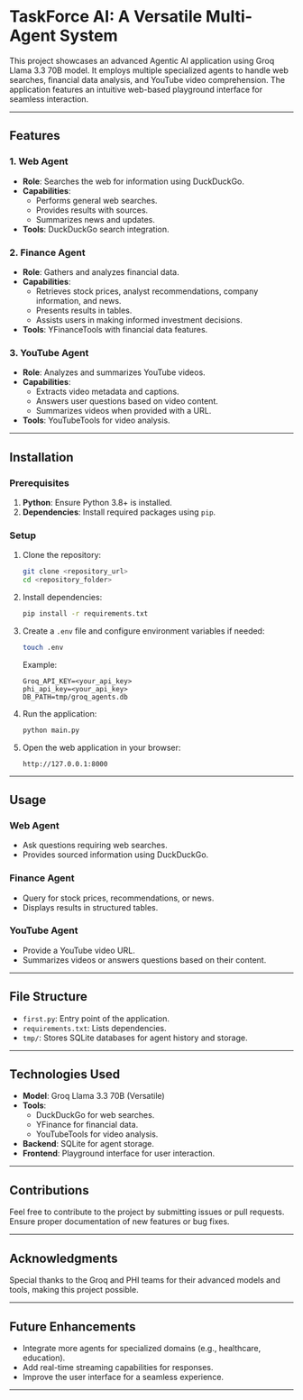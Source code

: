 
# TaskForce AI: A Versatile Multi-Agent System

This project showcases an advanced Agentic AI application using Groq Llama 3.3 70B model. It employs multiple specialized agents to handle web searches, financial data analysis, and YouTube video comprehension. The application features an intuitive web-based playground interface for seamless interaction.

---

## Features

### 1. **Web Agent**
- **Role**: Searches the web for information using DuckDuckGo.
- **Capabilities**:
  - Performs general web searches.
  - Provides results with sources.
  - Summarizes news and updates.
- **Tools**: DuckDuckGo search integration.

### 2. **Finance Agent**
- **Role**: Gathers and analyzes financial data.
- **Capabilities**:
  - Retrieves stock prices, analyst recommendations, company information, and news.
  - Presents results in tables.
  - Assists users in making informed investment decisions.
- **Tools**: YFinanceTools with financial data features.

### 3. **YouTube Agent**
- **Role**: Analyzes and summarizes YouTube videos.
- **Capabilities**:
  - Extracts video metadata and captions.
  - Answers user questions based on video content.
  - Summarizes videos when provided with a URL.
- **Tools**: YouTubeTools for video analysis.

---

## Installation

### Prerequisites
1. **Python**: Ensure Python 3.8+ is installed.
2. **Dependencies**: Install required packages using `pip`.

### Setup
1. Clone the repository:
   ```bash
   git clone <repository_url>
   cd <repository_folder>
   ```

2. Install dependencies:
   ```bash
   pip install -r requirements.txt
   ```

3. Create a `.env` file and configure environment variables if needed:
   ```bash
   touch .env
   ```
   Example:
   ```env
   Groq_API_KEY=<your_api_key>
   phi_api_key=<your_api_key>
   DB_PATH=tmp/groq_agents.db
   ```

4. Run the application:
   ```bash
   python main.py
   ```

5. Open the web application in your browser:
   ```
   http://127.0.0.1:8000
   ```

---

## Usage

### Web Agent
- Ask questions requiring web searches.
- Provides sourced information using DuckDuckGo.

### Finance Agent
- Query for stock prices, recommendations, or news.
- Displays results in structured tables.

### YouTube Agent
- Provide a YouTube video URL.
- Summarizes videos or answers questions based on their content.

---

## File Structure
- `first.py`: Entry point of the application.
- `requirements.txt`: Lists dependencies.
- `tmp/`: Stores SQLite databases for agent history and storage.

---

## Technologies Used
- **Model**: Groq Llama 3.3 70B (Versatile)
- **Tools**:
  - DuckDuckGo for web searches.
  - YFinance for financial data.
  - YouTubeTools for video analysis.
- **Backend**: SQLite for agent storage.
- **Frontend**: Playground interface for user interaction.

---

## Contributions
Feel free to contribute to the project by submitting issues or pull requests. Ensure proper documentation of new features or bug fixes.

---

## Acknowledgments
Special thanks to the Groq and PHI teams for their advanced models and tools, making this project possible.

---

## Future Enhancements
- Integrate more agents for specialized domains (e.g., healthcare, education).
- Add real-time streaming capabilities for responses.
- Improve the user interface for a seamless experience.

---
